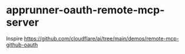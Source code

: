 # apprunner-oauth-remote-mcp-server

Inspire https://github.com/cloudflare/ai/tree/main/demos/remote-mcp-github-oauth
